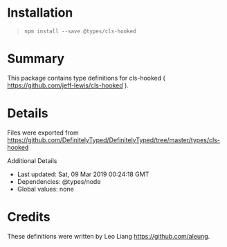 # Installation
> `npm install --save @types/cls-hooked`

# Summary
This package contains type definitions for cls-hooked ( https://github.com/jeff-lewis/cls-hooked ).

# Details
Files were exported from https://github.com/DefinitelyTyped/DefinitelyTyped/tree/master/types/cls-hooked

Additional Details
 * Last updated: Sat, 09 Mar 2019 00:24:18 GMT
 * Dependencies: @types/node
 * Global values: none

# Credits
These definitions were written by Leo Liang <https://github.com/aleung>.
